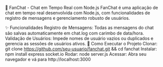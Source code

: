 💬 FanChat - Chat em Tempo Real com Node.js
FanChat é uma aplicação de chat em tempo real desenvolvida com Node.js, com funcionalidades de registro de mensagens e gerenciamento robusto de usuários.

✨ Funcionalidades
Registro de Mensagens: Todas as mensagens do chat são salvas automaticamente em chat.log com carimbo de data/hora.
Validação de Usuários: Impede nomes de usuário vazios ou duplicados e gerencia as sessões de usuários ativos.
🚀 Como Executar o Projeto
Clonar: git clone https://github.com/seu-usuario/fanchat.git && cd fanchat
Instalar: npm install express socket.io
Rodar: node server.js
Acessar: Abra seu navegador e vá para http://localhost:3000
